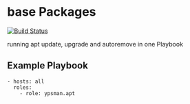 base Packages
=============
[![Build Status](https://travis-ci.org/ypsman/ansible-apt.svg?branch=master)](https://travis-ci.org/ypsman/ansible-apt)

running apt update, upgrade and autoremove in one Playbook

Example Playbook
----------------

    - hosts: all
      roles:
        - role: ypsman.apt

